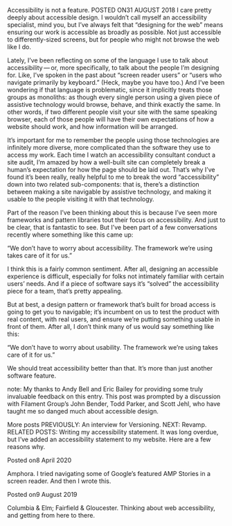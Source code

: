 Accessibility is not a feature.
POSTED ON31 AUGUST 2018
I care pretty deeply about accessible design. I wouldn’t call myself an accessibility specialist, mind you, but I’ve always felt that “designing for the web” means ensuring our work is accessible as broadly as possible. Not just accessible to differently-sized screens, but for people who might not browse the web like I do.

Lately, I’ve been reflecting on some of the language I use to talk about accessibility — or, more specifically, to talk about the people I’m designing for. Like, I’ve spoken in the past about “screen reader users” or “users who navigate primarily by keyboard.” (Heck, maybe you have too.) And I’ve been wondering if that language is problematic, since it implicitly treats those groups as monoliths: as though every single person using a given piece of assistive technology would browse, behave, and think exactly the same. In other words, if two different people visit your site with the same speaking browser, each of those people will have their own expectations of how a website should work, and how information will be arranged.

It’s important for me to remember the people using those technologies are infinitely more diverse, more complicated than the software they use to access my work. Each time I watch an accessibility consultant conduct a site audit, I’m amazed by how a well-built site can completely break a human’s expectation for how the page should be laid out. That’s why I’ve found it’s been really, really helpful to me to break the word “accessibility” down into two related sub-components: that is, there’s a distinction between making a site navigable by assistive technology, and making it usable to the people visiting it with that technology.

Part of the reason I’ve been thinking about this is because I’ve seen more frameworks and pattern libraries tout their focus on accessibility. And just to be clear, that is fantastic to see. But I’ve been part of a few conversations recently where something like this came up:

“We don’t have to worry about accessibility. The framework we’re using takes care of it for us.”

I think this is a fairly common sentiment. After all, designing an accessible experience is difficult, especially for folks not intimately familiar with certain users’ needs. And if a piece of software says it’s “solved” the accessibility piece for a team, that’s pretty appealing.

But at best, a design pattern or framework that’s built for broad access is going to get you to navigable; it’s incumbent on us to test the product with real content, with real users, and ensure we’re putting something usable in front of them. After all, I don’t think many of us would say something like this:

“We don’t have to worry about usability. The framework we’re using takes care of it for us.”

We should treat accessibility better than that. It’s more than just another software feature.

note: My thanks to Andy Bell and Eric Bailey for providing some truly invaluable feedback on this entry. This post was prompted by a discussion with Filament Group’s John Bender, Todd Parker, and Scott Jehl, who have taught me so danged much about accessible design.

More posts
PREVIOUSLY: An interview for Versioning.
NEXT: Revamp.
RELATED POSTS:
Writing my accessibility statement.
It was long overdue, but I’ve added an accessibility statement to my website. Here are a few reasons why.

Posted on8 April 2020

Amphora.
I tried navigating some of Google’s featured AMP Stories in a screen reader. And then I wrote this.

Posted on9 August 2019

Columbia & Elm; Fairfield & Gloucester.
Thinking about web accessibility, and getting from here to there.
